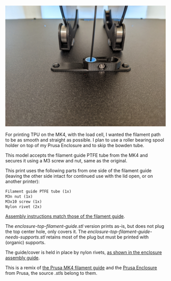 ![](images/guide.jpg)

For printing TPU on the MK4, with the load cell, I wanted the filament path to be as smooth and straight as possible. I plan to use a roller bearing spool holder on top of my Prusa Enclosure and to skip the bowden tube.

This model accepts the filament guide PTFE tube from the MK4 and secures it using a M3 screw and nut, same as the original.

This print uses the following parts from one side of the filament guide (leaving the other side intact for continued use with the lid open, or on another printer):

    Filament guide PTFE tube (1x)
    M3n nut (1x)
    M3x10 screw (1x)
    Nylon rivet (2x)

[Assembly instructions match those of the filament guide](https://help.prusa3d.com/guide/7-y-carriage-heatbed-assembly_438310#440120).

The *enclosure-top-filament-guide.stl* version prints as-is, but does not plug the top center hole, only covers it. The *enclosure-top-filament-guide-needs-supports.stl* retains most of the plug but must be printed with (organic) supports.

The guide/cover is held in place by nylon rivets, [as shown in the enclosure assembly guide](https://help.prusa3d.com/guide/6-hinged-lid-add-on_354154#354289).

This is a remix of [the Prusa MK4 filament guide](https://www.printables.com/model/434911-filament-guide) and the [Prusa Enclosure]() from Prusa, the source *.stl*s belong to them.
